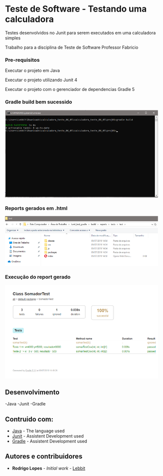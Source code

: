 # Teste de Software - Testando uma calculadora

Testes desenvolvidos no Junit para serem executados em uma calculadora simples

Trabalho para a disciplina de Teste de Software
Professor Fabricio

### Pre-requisitos

Executar o projeto em Java

Executar o projeto utilizando Junit 4

Executar o projeto com o gerenciador de dependencias Gradle 5

### Gradle build bem sucessido
![alt text](https://github.com/HammerSteinBrain/Junit_test_gradle/blob/master/gradle_build.png)

### Reports gerados em .html
![alt text](https://github.com/HammerSteinBrain/Junit_test_gradle/blob/master/report_Junit_gerado.png)

### Execução do report gerado
![alt text](https://github.com/HammerSteinBrain/Junit_test_gradle/blob/master/report_Junit_executado.png)

## Desenvolvimento
-Java
-Junit
-Gradle

## Contruido com:

* [Java](https://docs.oracle.com/javase/8/docs/technotes/tools/windows/javadoc.html) - The language used
* [Junit](https://junit.org/junit4/javadoc/latest/) - Assistent Development used
* [Gradle](https://docs.gradle.org/current/userguide/userguide.html) - Assistent Development used


## Autores e contribuidores

* **Rodrigo Lopes** - *Initial work* - [Lebbit](https://github.com/hammersteinbrain)



